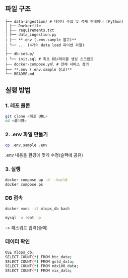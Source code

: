 ## 파일 구조
```
├── data-ingestion/ # 데이터 수집 및 적재 컨테이너 (Python)
│ ├── Dockerfile
│ ├── requirements.txt
│ ├── data_ingestion.py
│ ├── **.env (.env.sample 참고)**
│ └── ... (4개의 data load 파이썬 파일)
│
├── db-setup/
│ └── init.sql # 최초 DB/테이블 생성 스크립트
├── docker-compose.yml # 전체 서비스 정의
├── **.env (.env.sample 참고)**
└── README.md
```

## 실행 방법

### 1. 레포 클론
```bash
git clone <레포 URL>
cd <폴더명>
```

### 2. .env  파일 만들기
```bash
cp .env.sample .env
```
.env 내용을 환경에 맞게 수정(슬랙에 공유)



### 3. 실행

```bash
docker compose up -d --build
docker compose ps
```

### DB 접속 
```bash 
docker exec -it mlops_db bash
```

```bash
mysql -u root -p
```
-> 패스워드 입력(슬랙)

### 데이터 확인 
```bash 
USE mlops_db;
SELECT COUNT(*) FROM btc_data;
SELECT COUNT(*) FROM gold_data;
SELECT COUNT(*) FROM ndx100_data;
SELECT COUNT(*) FROM vix_data;
```
